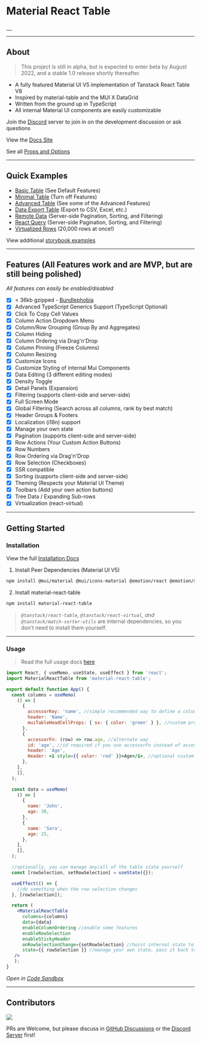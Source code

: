 # Material React Table

<a href="https://npmjs.com/package/material-react-table" target="_blank">
  <img alt="" src="https://badgen.net/npm/v/material-react-table" />
</a>
<a href="https://npmjs.com/package/material-react-table" target="_blank">
  <img alt="" src="https://img.shields.io/npm/dm/material-react-table.svg" />
</a>
<a href="https://bundlephobia.com/result?p=material-react-table" target="_blank">
  <img alt="" src="https://badgen.net/bundlephobia/minzip/material-react-table@latest" />
</a>
<a href="https://github.com/KevinVandy/material-react-table" target="_blank">
  <img alt="" src="https://img.shields.io/github/stars/KevinVandy/material-react-table.svg?style=social&label=Star" />
</a>
<a href="http://makeapullrequest.com" target="_blank">
  <img alt="" src="https://img.shields.io/badge/PRs-welcome-brightgreen.svg?style=flat-square" />
</a>

---

## About

> This project is still in alpha, but is expected to enter beta by August 2022, and a stable 1.0 release shortly thereafter.

- A fully featured Material UI V5 implementation of Tanstack React Table V8
- Inspired by material-table and the MUI X DataGrid
- Written from the ground up in TypeScript
- All internal Material UI components are easily customizable

Join the [Discord](https://discord.gg/5wqyRx6fnm) server to join in on the development discussion or ask questions

View the [Docs Site](https://www.material-react-table.com/)

See all [Props and Options](https://www.material-react-table.com/docs/api)

---

## Quick Examples

 - [Basic Table](https://www.material-react-table.com/docs/examples/basic/) (See Default Features)
 - [Minimal Table](https://www.material-react-table.com/docs/examples/minimal/) (Turn off Features)
 - [Advanced Table](https://www.material-react-table.com/docs/examples/advanced/) (See some of the Advanced Features)
 - [Data Export Table](https://www.material-react-table.com/docs/examples/data-export/) (Export to CSV, Excel, etc.)
 - [Remote Data](https://www.material-react-table.com/docs/examples/remote/) (Server-side Pagination, Sorting, and Filtering)
 - [React Query](https://www.material-react-table.com/docs/examples/react-query/) (Server-side Pagination, Sorting, and Filtering)
 - [Virtualized Rows](https://www.material-react-table.com/docs/examples/virtualized/) (20,000 rows at once!)

View additional [storybook examples](https://www.material-react-table.dev/)

---

## Features (All Features work and are MVP, but are still being polished)

_All features can easily be enabled/disabled_

- [x] < 36kb gzipped - [Bundlephobia](https://bundlephobia.com/package/material-react-table)
- [x] Advanced TypeScript Generics Support (TypeScript Optional)
- [x] Click To Copy Cell Values
- [x] Column Action Dropdown Menu
- [x] Column/Row Grouping (Group By and Aggregates)
- [x] Column Hiding
- [x] Column Ordering via Drag'n'Drop
- [x] Column Pinning (Freeze Columns)
- [x] Column Resizing
- [x] Customize Icons
- [x] Customize Styling of internal Mui Components
- [x] Data Editing (3 different editing modes)
- [x] Density Toggle
- [x] Detail Panels (Expansion)
- [x] Filtering (supports client-side and server-side)
- [x] Full Screen Mode
- [x] Global Filtering (Search across all columns, rank by best match)
- [x] Header Groups & Footers
- [x] Localization (i18n) support
- [x] Manage your own state
- [x] Pagination (supports client-side and server-side)
- [x] Row Actions (Your Custom Action Buttons)
- [x] Row Numbers
- [x] Row Ordering via Drag'n'Drop
- [x] Row Selection (Checkboxes)
- [x] SSR compatible
- [x] Sorting (supports client-side and server-side)
- [x] Theming (Respects your Material UI Theme)
- [x] Toolbars (Add your own action buttons)
- [x] Tree Data / Expanding Sub-rows
- [x] Virtualization (react-virtual)

---

## Getting Started

### Installation

View the full [Installation Docs](https://www.material-react-table.com/docs/install)

1. Install Peer Dependencies (Material UI V5)

```bash
npm install @mui/material @mui/icons-material @emotion/react @emotion/styled
```

2. Install material-react-table

```bash
npm install material-react-table
```

> _`@tanstack/react-table`, `@tanstack/react-virtual`, and `@tanstack/match-sorter-utils`_ are internal dependencies, so you don't need to install them yourself.

---

### Usage

> Read the full usage docs [here](https://www.material-react-table.com/docs/usage/)

```jsx
import React, { useMemo, useState, useEffect } from 'react';
import MaterialReactTable from 'material-react-table';

export default function App() {
  const columns = useMemo(
    () => [
      {
        accessorKey: 'name', //simple recommended way to define a column
        header: 'Name',
        muiTableHeadCellProps: { sx: { color: 'green' } }, //custom props
      },
      {
        accessorFn: (row) => row.age, //alternate way
        id: 'age', //id required if you use accessorFn instead of accessorKey
        header: 'Age',
        Header: <i style={{ color: 'red' }}>Age</i>, //optional custom markup
      },
    ],
    [],
  );

  const data = useMemo(
    () => [
      {
        name: 'John',
        age: 30,
      },
      {
        name: 'Sara',
        age: 25,
      },
    ],
    [],
  );

  //optionally, you can manage any/all of the table state yourself
  const [rowSelection, setRowSelection] = useState({});

  useEffect(() => {
    //do something when the row selection changes
  }, [rowSelection]);

  return (
    <MaterialReactTable 
      columns={columns} 
      data={data} 
      enableColumnOrdering //enable some features
      enableRowSelection 
      enableStickyHeader
      onRowSelectionChange={setRowSelection} //hoist internal state to your own state (optional)
      state={{ rowSelection }} //manage your own state, pass it back to the table (optional)
   />
   );
}
```

_Open in [Code Sandbox](https://codesandbox.io/s/simple-material-react-table-example-t5c3ji)_

---

## Contributors

<a href="https://github.com/kevinvandy/material-react-table/graphs/contributors">
  <img src="https://contrib.rocks/image?repo=kevinvandy/material-react-table" />
</a>

PRs are Welcome, but please discuss in [GitHub Discussions](https://github.com/KevinVandy/material-react-table/discussions) or the [Discord Server](https://discord.gg/5wqyRx6fnm) first!

